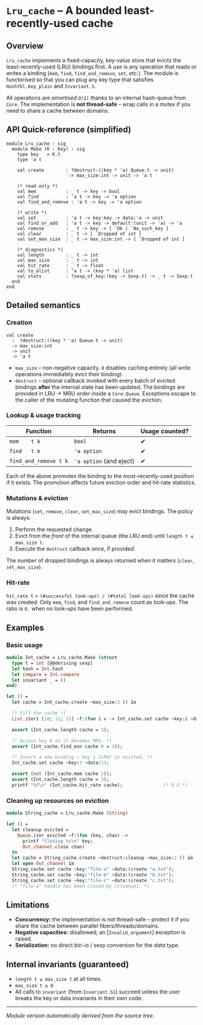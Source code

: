 # `Lru_cache` – A bounded least-recently-used cache

## Overview

`Lru_cache` implements a fixed-capacity, key-value store that evicts the
least-recently-used (LRU) bindings first.  A *use* is any operation that reads or
writes a binding (`mem`, `find`, `find_and_remove`, `set`, *etc.*).  The module
is functorised so that you can plug any key type that satisfies
`Hashtbl.Key_plain` and `Invariant.S`.

All operations are *amortised `O(1)`* thanks to an internal hash-queue from
`Core`.  The implementation is **not thread-safe** – wrap calls in a mutex if
you need to share a cache between domains.

## API Quick-reference (simplified)

```
module Lru_cache : sig
  module Make (K : Key) : sig
    type key   = K.t
    type 'a t

    val create        : ?destruct:((key * 'a) Queue.t -> unit)
                       -> max_size:int -> unit -> 'a t

    (* read-only *)
    val mem           : _ t -> key -> bool
    val find          : 'a t -> key -> 'a option
    val find_and_remove : 'a t -> key -> 'a option

    (* write *)
    val set           : 'a t -> key:key -> data:'a -> unit
    val find_or_add   : 'a t -> key -> default:(unit -> 'a) -> 'a
    val remove        : _ t -> key -> [ `Ok | `No_such_key ]
    val clear         : _ t -> [ `Dropped of int ]
    val set_max_size  : _ t -> max_size:int -> [ `Dropped of int ]

    (* diagnostics *)
    val length        : _ t -> int
    val max_size      : _ t -> int
    val hit_rate      : _ t -> float
    val to_alist      : 'a t -> (key * 'a) list
    val stats         : ?sexp_of_key:(key -> Sexp.t) -> _ t -> Sexp.t
  end
end
```

## Detailed semantics

### Creation

```
val create
  :  ?destruct:((key * 'a) Queue.t -> unit)
  -> max_size:int
  -> unit
  -> 'a t
```

* `max_size` – non-negative capacity.  `0` disables caching entirely (all write
  operations immediately evict their binding).
* `destruct` – optional callback invoked with every batch of evicted bindings
  **after** the internal state has been updated.  The bindings are provided in
  LRU → MRU order inside a `Core.Queue`.  Exceptions escape to the caller of
  the mutating function that caused the eviction.


### Lookup & usage tracking

| Function             | Returns                | Usage counted? |
| -------------------- | ---------------------- | -------------- |
| `mem    t k`         | `bool`                 | ✔︎             |
| `find   t k`         | `'a option`            | ✔︎             |
| `find_and_remove t k`| `'a option` (and eject)| ✔︎             |

Each of the above promotes the binding to the most-recently-used position if it
exists.  The promotion affects future eviction order and hit-rate statistics.

### Mutations & eviction

Mutations (`set`, `remove`, `clear`, `set_max_size`) may evict bindings.  The
policy is always:

1. Perform the requested change.
2. Evict from the *front* of the internal queue (the LRU end) until
   `length t ≤ max_size t`.
3. Execute the `destruct` callback once, if provided.

The number of dropped bindings is always returned when it matters (`clear`,
`set_max_size`).

### Hit-rate

`hit_rate t` = `(#successful look-ups) / (#total look-ups)` since the cache was
created.  Only `mem`, `find`, and `find_and_remove` count as look-ups.  The
ratio is `0.` when no look-ups have been performed.

## Examples

### Basic usage

```ocaml
module Int_cache = Lru_cache.Make (struct
  type t = int [@@deriving sexp]
  let hash = Int.hash
  let compare = Int.compare
  let invariant _ = ()
end)

let () =
  let cache = Int_cache.create ~max_size:3 () in

  (* Fill the cache *)
  List.iteri [10; 11; 12] ~f:(fun i v -> Int_cache.set cache ~key:i ~data:v);

  assert (Int_cache.length cache = 3);

  (* Access key 0 so it becomes MRU. *)
  assert (Int_cache.find_exn cache 0 = 10);

  (* Insert a new binding – key 1 (LRU) is evicted. *)
  Int_cache.set cache ~key:3 ~data:13;

  assert (not (Int_cache.mem cache 1));
  assert (Int_cache.length cache = 3);
  printf "%f\n" (Int_cache.hit_rate cache);               (* 0.5 *)
```

### Cleaning up resources on eviction

```ocaml
module String_cache = Lru_cache.Make (String)

let () =
  let cleanup evicted =
    Queue.iter evicted ~f:(fun (key, chan) ->
      printf "Closing %s\n" key;
      Out_channel.close chan)
  in
  let cache = String_cache.create ~destruct:cleanup ~max_size:2 () in
  let open Out_channel in
  String_cache.set cache ~key:"file-a" ~data:(create "a.txt");
  String_cache.set cache ~key:"file-b" ~data:(create "b.txt");
  String_cache.set cache ~key:"file-c" ~data:(create "c.txt");
  (* "file-a" handle has been closed by [cleanup]. *)
```

## Limitations

* **Concurrency:** the implementation is not thread-safe – protect it if you
  share the cache between parallel fibers/threads/domains.
* **Negative capacities:** disallowed; an [`Invalid_argument`] exception is
  raised.
* **Serialization:** no direct bin-io / sexp conversion for the *data* type.

## Internal invariants (guaranteed)

* `length t ≤ max_size t` at all times.
* `max_size t ≥ 0`.
* All calls to `invariant` (from `Invariant.S1`) succeed unless the user breaks
  the key or data invariants in their own code.

---

*Module version automatically derived from the source tree*.

